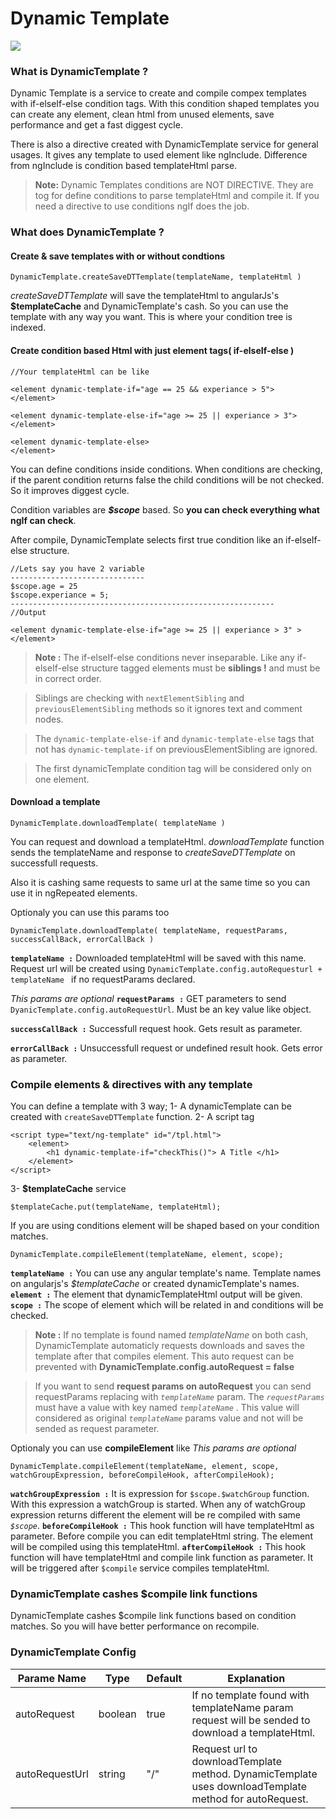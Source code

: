 # Dynamic Template
[![](https://angularjs.org/img/AngularJS-large.png)](https://angularjs.org/)


### What is DynamicTemplate ?
Dynamic Template is a service to create and compile compex templates with if-elseIf-else condition tags. With this condition shaped templates you can create any element, clean html from unused elements, save performance and get a fast diggest cycle.

There is also a directive created with DynamicTemplate service for general usages. It gives any template to used element like ngInclude. Difference from ngInclude is condition based templateHtml parse.

 > **Note:**  Dynamic Templates conditions are NOT DIRECTIVE. They are tog for define conditions to parse templateHtml and compile it. If you need a directive to use conditions ngIf does the job.

### What does DynamicTemplate ?

#### Create & save templates with or without condtions
```
DynamicTemplate.createSaveDTTemplate(templateName, templateHtml )
```
*createSaveDTTemplate* will save the templateHtml to angularJs's **$templateCache** and DynamicTemplate's cash. So you can use the template with any way you want.
This is where your condition tree is indexed.


####  Create condition based Html with just element tags( if-elseIf-else )


```
//Your templateHtml can be like

<element dynamic-template-if="age == 25 && experiance > 5">
</element>

<element dynamic-template-else-if="age >= 25 || experiance > 3">
</element>

<element dynamic-template-else> 	
</element>
```
You can define conditions inside conditions. When conditions are checking, if the parent condition returns false the child conditions will be not checked. So it improves diggest cycle.

Condition variables are ***$scope*** based. So **you can check everything what ngIf can check**.

After compile, DynamicTemplate selects first true condition like an if-elseIf-else structure.

```
//Lets say you have 2 variable
------------------------------
$scope.age = 25
$scope.experiance = 5;
-----------------------------------------------------------
//Output

<element dynamic-template-else-if="age >= 25 || experiance > 3" >
</element>
```

> **Note :** The if-elseIf-else conditions never inseparable. Like any if-elseIf-else structure tagged elements must be **siblings !** and must be in correct order.

> Siblings are checking with `nextElementSibling` and `previousElementSibling` methods so it ignores text and comment nodes.

>The  `dynamic-template-else-if` and `dynamic-template-else` tags  that not has `dynamic-template-if` on previousElementSibling are ignored.

>The first dynamicTemplate condition tag will be considered only on one element.

#### Download a template
```
DynamicTemplate.downloadTemplate( templateName )

```


  You can request and download a templateHtml.  *downloadTemplate* function sends the templateName and response to *createSaveDTTemplate* on successfull requests.

 Also it is cashing same requests to same url at the same time so you can use it in ngRepeated elements.

Optionaly you can use this params too

```
DynamicTemplate.downloadTemplate( templateName, requestParams, successCallBack, errorCallBack )
```
**`templateName :`** Downloaded templateHtml will be saved with this name. Request url will be created using `DynamicTemplate.config.autoRequesturl + templateName ` if no requestParams declared.

*This params are optional*
**`requestParams :`** GET parameters to send `DyanicTemplate.config.autoRequestUrl`.  Must be an key value like object.

**`successCallBack :`** Successfull request hook. Gets result as parameter.

**`errorCallBack :`** Unsuccessfull request or undefined result hook. Gets error as parameter.

### Compile elements & directives with any template

You can define a template with 3 way;
 1- A dynamicTemplate can be created with `createSaveDTTemplate` function.
 2- A script tag
```
<script type="text/ng-template" id="/tpl.html">
	<element>
		<h1 dynamic-template-if="checkThis()"> A Title </h1>		
	</element>
</script>

```
3- **$templateCache** service
```
$templateCache.put(templateName, templateHtml);
```
  If you are using conditions element will be shaped based on your condition matches.

```
DynamicTemplate.compileElement(templateName, element, scope);
```
**`templateName :`** You can use any angular template's name. Template names on angularjs's *$templateCache* or created dynamicTemplate's names.
**`element :`** The element that dynamicTemplateHtml output will be given.
**`scope :`** The scope of element which will be related in and conditions will be checked.

> **Note :**  If no template is found named *templateName* on both cash, DynamicTemplate automaticly requests downloads and saves the template after that compiles element. This auto request can be prevented with **DynamicTemplate.config.autoRequest = false**

> If you want to send **request params on autoRequest** you can send requestParams replacing with *`templateName`*  param.  The *`requestParams`* must have a value with key named *`templateName`* . This value will considered as original *`templateName`*  params value and not will be sended as request parameter.

Optionaly you can use **compileElement** like
*This params are optional*

```
DynamicTemplate.compileElement(templateName, element, scope, watchGroupExpression, beforeCompileHook, afterCompileHook);
```
**`watchGroupExpression :`** It is expression for `$scope.$watchGroup` function. With this expression a watchGroup is started. When any of watchGroup expression returns different the element will be re compiled with same *`$scope`*.
**`beforeCompileHook :`** This hook function will have templateHtml as parameter.  Before compile you can edit templateHtml string. The element will be compiled using this templateHtml.
**`afterCompileHook :`** This hook function will have templateHtml and compile link function as parameter. It will be triggered after `$compile` service compiles templateHtml.




### DynamicTemplate cashes $compile link functions
 DynamicTemplate cashes $compile link functions based on condition matches. So you will have better performance on recompile.


### DynamicTemplate Config

|  Parame Name     | Type    | Default | Explanation |
 ----------------- | ------- | ------- | ----------- |
| autoRequest      | boolean | true    | If no template found with templateName param request will be sended to download a templateHtml.|
| autoRequestUrl   | string  | "/"     | Request url to downloadTemplate method. DynamicTemplate uses downloadTemplate method for autoRequest.|
